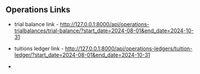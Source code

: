 ## Operations Links

- trial balance link - http://127.0.0.1:8000/api/operations-trialbalances/trial-balance/?start_date=2024-08-01&end_date=2024-10-31

- tuitions ledger link - http://127.0.0.1:8000/api/operations-ledgers/tuition-ledger/?start_date=2024-08-01&end_date=2024-10-31

-

